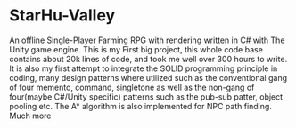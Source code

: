 # StarHu-Valley
An offline Single-Player Farming RPG with rendering written in C# with The Unity game engine. This is my First big project, this whole code base contains about 20k lines of code, and took me well over 300 hours to write. It is also my first attempt to integrate the SOLID programming principle in coding, many design patterns where utilized such as the conventional gang of four memento, command, singletone as well as the non-gang of four(maybe C#/Unity specific) patterns such as the pub-sub patter, object pooling etc. The A* algorithm is also implemented for NPC path finding. Much more
